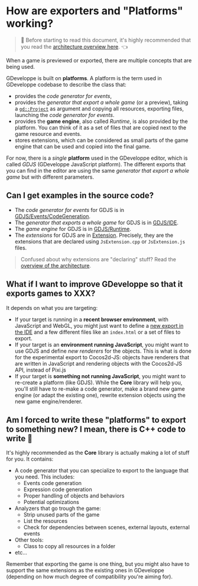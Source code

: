 # How are exporters and "Platforms" working?

> 🤚 Before starting to read this document, it's highly recommended that you read the [architecture overview here](../../Core/GDeveloppe-Architecture-Overview.md). 👈

When a game is previewed or exported, there are multiple concepts that are being used.

GDeveloppe is built on **platforms**. A platform is the term used in GDeveloppe codebase to describe the class that:

- provides the _code generator for events_,
- provides the _generator that export a whole game_ (or a preview), taking a [`gd::Project`](http://docs.gdevelop-app.com/GDCore%20Documentation/classgd_1_1_project.html) as argument and copying all resources, exporting files, launching the _code generator for events_.
- provides the **game engine**, also called _Runtime_, is also provided by the platform. You can think of it as a set of files that are copied next to the game resource and events.
- stores extensions, which can be considered as small parts of the game engine that can be used and copied into the final game.

For now, there is a _single_ **platform** used in the GDeveloppe editor, which is called _GDJS_ (GDeveloppe JavaScript platform). The different exports that you can find in the editor are using the same _generator that export a whole game_ but with different parameters.

## Can I get examples in the source code?

- The _code generator for events_ for GDJS is in [GDJS/Events/CodeGeneration](https://github.com/4ian/GDeveloppe/tree/master/GDJS/GDJS/Events/CodeGeneration).
- The _generator that exports a whole game_ for GDJS is in [GDJS/IDE](https://github.com/4ian/GDeveloppe/tree/master/GDJS/GDJS/IDE).
- The _game engine_ for GDJS is in [GDJS/Runtime](https://github.com/4ian/GDeveloppe/tree/master/GDJS/Runtime).
- The _extensions_ for GDJS are in [Extension](https://github.com/4ian/GDeveloppe/tree/master/Extensions). Precisely, they are the extensions that are declared using `JsExtension.cpp` or `JsExtension.js` files.

> Confused about why extensions are "declaring" stuff? Read the [overview of the architecture](https://github.com/4ian/GDeveloppe/blob/master/Core/GDeveloppe-Architecture-Overview.md).

## What if I want to improve GDeveloppe so that it exports games to XXX?

It depends on what you are targeting:

- If your target is running in a **recent browser environment**, with JavaScript and WebGL, you might just want to define a [new export in the IDE](https://github.com/4ian/GDeveloppe/tree/master/newIDE/app/src/Export) and a few different files like an `index.html` or a set of files to export.
- If your target is an **environment running JavaScript**, you might want to use GDJS and define _new renderers_ for the objects. This is what is done for the experimental export to Cocos2d-JS: objects have renderers that are written in JavaScript and rendering objects with the Cocos2d-JS API, instead of Pixi.js
- If your target is **something not running JavaScript**, you might want to re-create a platform (like GDJS). While the **Core** library will help you, you'll still have to re-make a code generator, make a brand new game engine (or adapt the existing one), rewrite extension objects using the new game engine/renderer.

## Am I forced to write these "platforms" to export to something new? I mean, there is C++ code to write 😬

It's highly recommended as the **Core** library is actually making a lot of stuff for you. It contains:

- A code generator that you can specialize to export to the language that you need. This includes:
  - Events code generation
  - Expression code generation
  - Proper handling of objects and behaviors
  - Potential optimizations
- Analyzers that go trough the game:
  - Strip unused parts of the game
  - List the resources
  - Check for dependencies between scenes, external layouts, external events
- Other tools:
  - Class to copy all resources in a folder
- etc...

Remember that exporting the game is one thing, but you might also have to support the same extensions as the existing ones in GDeveloppe (depending on how much degree of compatibility you're aiming for).
